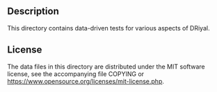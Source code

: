 Description
------------

This directory contains data-driven tests for various aspects of DRiyal.

License
--------

The data files in this directory are distributed under the MIT software
license, see the accompanying file COPYING or
https://www.opensource.org/licenses/mit-license.php.

